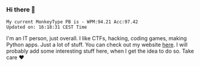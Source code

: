### Hi there 👋
<!-- PB START -->
```
My current MonkeyType PB is - WPM:94.21 Acc:97.42
Updated on: 16:18:31 CEST Time
```
<!-- PB END -->
I'm an IT person, just overall. I like CTFs, hacking, coding games, making Python apps. Just a lot of stuff.
You can check out my website [here](https://skill3472.github.io/).
I will probably add some interesting stuff here, when I get the idea to do so. Take care ❤️
